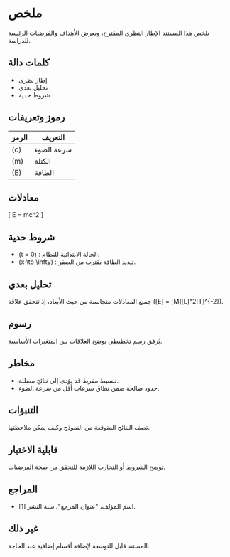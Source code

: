 <!-- mandatory fields: ready_percent, issues[].type, issues[].note -->

# ملخص
يلخص هذا المستند الإطار النظري المقترح، ويعرض الأهداف والفرضيات الرئيسة للدراسة.

## كلمات دالة
- إطار نظري
- تحليل بعدي
- شروط حدية

## رموز وتعريفات
| الرمز | التعريف |
|-------|---------|
| \(c\) | سرعة الضوء |
| \(m\) | الكتلة |
| \(E\) | الطاقة |

## معادلات
\[
E = mc^2
\]

## شروط حدية
- \(t = 0\) : الحالة الابتدائية للنظام.
- \(x \to \infty\) : تبديد الطاقة يقترب من الصفر.

## تحليل بعدي
جميع المعادلات متجانسة من حيث الأبعاد، إذ تتحقق علاقة \([E] = [M][L]^2[T]^{-2}\).

## رسوم
يُرفق رسم تخطيطي يوضح العلاقات بين المتغيرات الأساسية.

## مخاطر
- تبسيط مفرط قد يؤدي إلى نتائج مضللة.
- حدود صالحة ضمن نطاق سرعات أقل من سرعة الضوء.

## التنبؤات
تصف النتائج المتوقعة من النموذج وكيف يمكن ملاحظتها.

## قابلية الاختبار
توضح الشروط أو التجارب اللازمة للتحقق من صحة الفرضيات.

## المراجع
- [1] اسم المؤلف، "عنوان المرجع"، سنة النشر.

## غير ذلك
المستند قابل للتوسعة لإضافة أقسام إضافية عند الحاجة.

